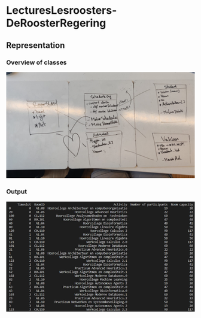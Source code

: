 # LecturesLesroosters-DeRoosterRegering

## Representation
### Overview of classes
![](Images/UML.jpeg)

### Output
![](Images/Output.jpg)